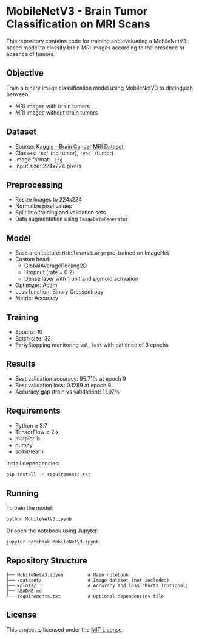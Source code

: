 # MobileNetV3 - Brain Tumor Classification on MRI Scans

This repository contains code for training and evaluating a MobileNetV3-based model to classify brain MRI images according to the presence or absence of tumors.

## Objective

Train a binary image classification model using MobileNetV3 to distinguish between:

- MRI images with brain tumors  
- MRI images without brain tumors

## Dataset

- Source: [Kaggle - Brain Cancer MRI Dataset](https://www.kaggle.com/datasets/orvile/brain-cancer-mri-dataset/data)  
- Classes: `'no'` (no tumor), `'yes'` (tumor)  
- Image format: `.jpg`  
- Input size: 224x224 pixels

## Preprocessing

- Resize images to 224x224
- Normalize pixel values
- Split into training and validation sets
- Data augmentation using `ImageDataGenerator`

## Model

- Base architecture: `MobileNetV3Large` pre-trained on ImageNet
- Custom head:
  - GlobalAveragePooling2D
  - Dropout (rate = 0.2)
  - Dense layer with 1 unit and sigmoid activation
- Optimizer: Adam
- Loss function: Binary Crossentropy
- Metric: Accuracy

## Training

- Epochs: 10  
- Batch size: 32  
- EarlyStopping monitoring `val_loss` with patience of 3 epochs

## Results

- Best validation accuracy: 95.71% at epoch 9  
- Best validation loss: 0.1289 at epoch 9  
- Accuracy gap (train vs validation): 11.97%

## Requirements

- Python ≥ 3.7  
- TensorFlow ≥ 2.x  
- matplotlib  
- numpy  
- scikit-learn  

Install dependencies:

```bash
pip install -r requirements.txt
```

## Running

To train the model:

```bash
python MobileNetV3.ipynb
```

Or open the notebook using Jupyter:

```bash
jupyter notebook MobileNetV3.ipynb
```

## Repository Structure

```
├── MobileNetV3.ipynb         # Main notebook
├── /dataset/                 # Image dataset (not included)
├── /plots/                   # Accuracy and loss charts (optional)
├── README.md
└── requirements.txt          # Optional dependencies file
```

## License

This project is licensed under the [MIT License](LICENSE).
